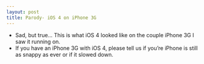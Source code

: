 ```yaml
---
layout: post
title: Parody- iOS 4 on iPhone 3G
---
```

* Sad, but true… This is what iOS 4 looked like on the couple iPhone 3G I saw it running on.
* If you have an iPhone 3G with iOS 4, please tell us if you’re iPhone is still as snappy as ever or if it slowed down.

